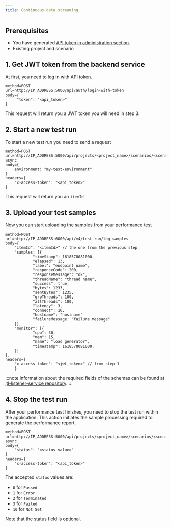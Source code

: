 ```yaml
---
title: Continuous data streaming
---
```


## Prerequisites
* You have generated [API token in administration section](/docs/guides/administration/api-token).
* Existing project and scenario

## 1. Get JWT token from the backend service
At first, you need to log in with API token.

```
method=POST
url=http://IP_ADDRESS:5000/api/auth/login-with-token
body={ 
     "token": "<api_token>"
}
```

This request will return you a JWT token you will need in step 3.

## 2. Start a new test run
To start a new test run you need to send a request

```
method=POST
url=http://IP_ADDRESS:5000/api/projects/<project_name>/scenarios/<scenario_name>/items/start-async
body={
    environment: "my-test-environment"
}
headers={
    "x-access-token": "<api_token>"
}
```

This request will return you an `itemId`


## 3. Upload your test samples
Now you can start uploading the samples from your performance test

```
method=POST
url=http://IP_ADDRESS:6000/api/v4/test-run/log-samples
body={
    "itemId": "<itemId>" // the one from the previous step
    "samples: [{
            "timeStamp": 1618578081000,
            "elapsed": 13,
            "label": "endpoint name",
            "responseCode": 200,
            "responseMessage": "ok",
            "threadName": "thread name",
            "success": true,
            "bytes": 1233,
            "sentBytes": 1235,
            "grpThreads": 100,
            "allThreads": 100,
            "latency": 3,
            "connect": 10,
            "hostname": "hostname"
            "failureMessage: "failure message"
    }],
    "monitor": [{
            "cpu": 30,
            "mem": 15,
            "name": "load generator",
            "timestamp": 1618578081000,
    }]
},
headers={
    "x-access-token": "<jwt_token>" // from step 1
    }
```

:::note
Information about the required fields of the schemas can be found at [jtl-listener-service repository](https://github.com/ludeknovy/jtl-reporter-listener-service/blob/main/src/jsonSchema/saveDataBodySchema.ts).
:::

## 4. Stop the test run
After your performance test finishes, you need to stop the test run within the application. This action initiates the sample processing required to generate the performance report.

```
method=POST
url=http://IP_ADDRESS:5000/api/projects/<project_name>/scenarios/<scenario_name>/items/<item_id>/stop-async
body={
    "status": "<status_value>"
}
headers={
    "x-access-token": "<api_token>"
}
```

The accepted `status` values are:
* `0` for `Passed`
* `1` for `Error`
* `2` for `Terminated`
* `3` for `Failed`
* `10` for `Not Set`

Note that the status field is optional. 
